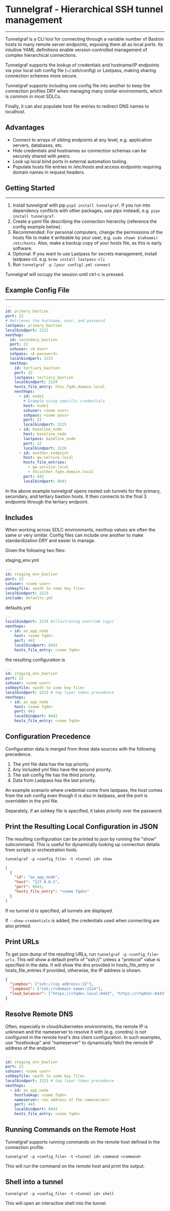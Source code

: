 # Tunnelgraf - Hierarchical SSH tunnel management

---

Tunnelgraf is a CLI tool for connecting through a variable number of Bastion
hosts to many remote server endpoints, exposing them all as local ports. Its
intuitive YAML definitions enable version-controlled management of complex
hierarchical connections.

Tunnelgraf supports the lookup of credentials and hostname/IP endpoints via your
local ssh config file (~/.ssh/config) or Lastpass, making sharing connection
schemes more secure.

Tunnelgraf supports including one config file into another to keep the
connection profiles DRY when managing many similar environments, which is common
in most SDLCs.

Finally, it can also populate host file entries to redirect DNS names to
localhost.

## Advantages

- Connect to arrays of sibling endpoints at any level, e.g. application servers,
  databases, etc.
- Hide credentials and hostnames so connection schemas can be securely shared
  with peers.
- Look up local bind ports in external automation tooling.
- Populate hosts file entries in /etc/hosts and access endpoints requiring
  domain names in request headers.

## Getting Started

---

1. Install tunnelgraf with pip `pip3 install tunnelgraf`. If you run into
   dependency conflicts with other packages, use pipx insteadi, e.g.
   `pipx install tunnelgraf`.
1. Create a yaml file describing the connection hierarchy (reference the config
   example below).
1. Recommended: For personal computers, change the permissions of the hosts file
   to make it writeable by your user, e.g. `sudo chown $(whoami) /etc/hosts`.
   Also, make a backup copy of your hosts file, as this is early software.
1. Optional: If you want to use Lastpass for secrets management, install
   lastpass-cli. e.g. `brew install lastpass-cli`
1. Run `tunnelgraf -p [your config].yml connect`

Tunnelgraf will occupy the session until ctrl-c is pressed.

## Example Config File

---

```yaml
---
id: primary_bastion
port: 22
# Retrieves the hostname, user, and password
lastpass: primary_bastion
localbindport: 2222
nexthop:
  id: secondary_bastion
  port: 22
  sshuser: <A User>
  sshpass: <A password>
  localbindport: 2223
  nexthop:
    id: tertiary_bastion
    port: 22
    lastpass: tertiary_bastion
    localbindport: 2224
    hosts_file_entry: this.fqdn.domain.local
    nexthops:
      - id: node1
        # Example using specific credentials
        host: node1
        sshuser: <some user>
        sshpass: <some pass>
        port: 22
        localbindport: 2225
      - id: baseline_node
        host: baseline_node
        lastpass: baseline_node
        port: 22
        localbindport: 2226
      - id: another_endpoint
        host: gw-service.local
        hosts_file_entries:
          - gw-service.local
          - thisother.fqdn.domain.local
        port: 443
        localbindport: 8443
```

In the above example tunnelgraf opens nested ssh tunnels for the primary,
secondary, and tertiary bastion hosts. It then connects to the final 3 endpoints
through the tertiary endpoint.

## Includes

When working across SDLC environments, nexthop values are often the same or very
similar. Config files can include one another to make standardization DRY and
easier to manage.

Given the following two files:

staging_env.yml

```yaml
---
id: staging_env_bastion
port: 22
sshuser: <some user>
sshkeyfile: <path to some key file>
localbindport: 2223
include: defaults.yml
```

defaults.yml

```yaml
---
localbindport: 2224 #illustrating override logic
nexthops:
  - id: an_app_node
    host: <some fqdn>
    port: 443
    localbindport: 8443
    hosts_file_entry: <some fqdn>
```

the resulting configuration is

```yaml
---
id: staging_env_bastion
port: 22
sshuser: <some user>
sshkeyfile: <path to some key file>
localbindport: 2223 # top layer takes precedence
nexthops:
  - id: an_app_node
    host: <some fqdn>
    port: 443
    localbindport: 8443
    hosts_file_entry: <some fqdn>
```

## Configuration Precedence

Configuration data is merged from three data sources with the following
precedence.

1. The yml file data has the top priority.
2. Any included yml files have the second priority.
3. The ssh config file has the third priority.
4. Data from Lastpass has the last priority.

An example scenario where credential come from lastpass, the host comes from the
ssh config even though it is also in lastpass, and the port is overridden in the
yml file.

Separately, if an sshkey file is specified, it takes priority over the password.

## Print the Resulting Local Configuration in JSON

The resulting configuration can be printed to json by running the "show"
subcommand. This is useful for dynamically looking up connection details from
scripts or orchestration tools.

`tunnelgraf -p <config_file> -t <tunnel id> show`

```json
[
  {
    "id": "an_app_node",
    "host": "127.0.0.1",
    "port": 8443,
    "hosts_file_entry": "<some fqdn>"
  }
]
```

If no tunnel id is specified, all tunnels are displayed.

If `--show-credentials` is added, the credentials used when connecting are also
printed.

## Print URLs

To get json dump of the resulting URLs, run `tunnelgraf -p <config_file> urls`.
This will show a default prefix of "ssh://" unless a "protocol" value is
specified in the data. It will show the dns provided in hosts_file_entry or
hosts_file_entries if provided, otherwise, the IP address is shown.

```json
{
  "jumpbox": ["ssh://<ip address>:22"],
  "jumpbox2": ["ssh://<domain name>:2224"],
  "load_balancer": ["https://<fqdn>.local:8443", "https://<fqdn2>:8443"]
}
```

## Resolve Remote DNS

Often, especially in cloud/kubernetes environments, the remote IP is unknown and
the nameserver to resolve it with (e.g. coredns) is not configured in the remote
host's dns client configuration. In such examples, use "hostlookup" and
"nameserver" to dynamically fetch the remote IP address of the endpoint.

```yaml
---
id: staging_env_bastion
port: 22
sshuser: <some user>
sshkeyfile: <path to some key file>
localbindport: 2223 # top layer takes precedence
nexthops:
  - id: an_app_node
    hostlookup: <some fqdn>
    nameserver: <an address of the nameserver>
    port: 443
    localbindport: 8443
    hosts_file_entry: <some fqdn>
```

## Running Commands on the Remote Host

Tunnelgraf supports running commands on the remote host defined in the
connection profile.

`tunnelgraf -p <config_file> -t <tunnel id> command <command>`

This will run the command on the remote host and print the output.

## Shell into a tunnel

`tunnelgraf -p <config_file> -t <tunnel id> shell`

This will open an interactive shell into the tunnel.
